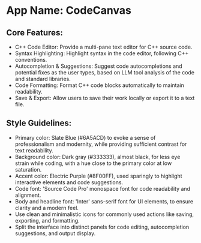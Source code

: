 # **App Name**: CodeCanvas

## Core Features:

- C++ Code Editor: Provide a multi-pane text editor for C++ source code.
- Syntax Highlighting: Highlight syntax in the code editor, following C++ conventions.
- Autocompletion & Suggestions: Suggest code autocompletions and potential fixes as the user types, based on LLM tool analysis of the code and standard libraries.
- Code Formatting: Format C++ code blocks automatically to maintain readability.
- Save & Export: Allow users to save their work locally or export it to a text file.

## Style Guidelines:

- Primary color: Slate Blue (#6A5ACD) to evoke a sense of professionalism and modernity, while providing sufficient contrast for text readability.
- Background color: Dark gray (#333333), almost black, for less eye strain while coding, with a hue close to the primary color at low saturation.
- Accent color: Electric Purple (#8F00FF), used sparingly to highlight interactive elements and code suggestions.
- Code font: 'Source Code Pro' monospace font for code readability and alignment.
- Body and headline font: 'Inter' sans-serif font for UI elements, to ensure clarity and a modern feel.
- Use clean and minimalistic icons for commonly used actions like saving, exporting, and formatting.
- Split the interface into distinct panels for code editing, autocompletion suggestions, and output display.